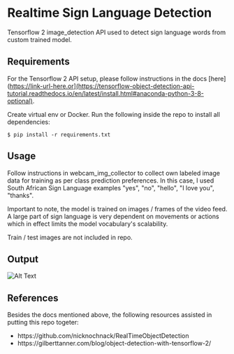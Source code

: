 # Realtime Sign Language Detection
Tensorflow 2 image_detection API used to detect sign language words from custom trained model.

## Requirements

For the Tensorflow 2 API setup, please follow instructions in the docs [here](https://link-url-here.or](https://tensorflow-object-detection-api-tutorial.readthedocs.io/en/latest/install.html#anaconda-python-3-8-optional).

Create virtual env or Docker. Run the following inside the repo to install all dependencies:

```$ pip install -r requirements.txt```

## Usage

Follow instructions in webcam_img_collector to collect own labeled image data for training as per class prediction preferences. In this case, I used South African Sign Language examples "yes", "no", "hello", "I love you", "thanks".

Important to note, the model is trained on images / frames of the video feed. A large part of sign language is very dependent on movements or actions which in effect limits the model vocabulary's scalability.

Train / test images are not included in repo.

## Output

![Alt Text](https://github.com/feeblefruits/realtime_sign_lang_detection/blob/main/readme_assets/ezgif-4-c22322dab9.gif)

## References

Besides the docs mentioned above, the following resources assisted in putting this repo togeter: 

<ul>
  <li>https://github.com/nicknochnack/RealTimeObjectDetection</li>
  <li>https://gilberttanner.com/blog/object-detection-with-tensorflow-2/</li>
</ul>
